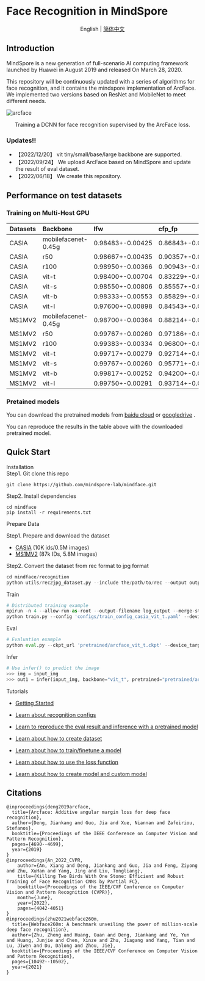 # Face Recognition in MindSpore
<div align="center">

English | [简体中文](README_zh-CN.md)

</div>

## Introduction
MindSpore is a new generation of full-scenario AI computing framework launched by Huawei in August 2019 and released On March 28, 2020.

This repository will be continuously updated with a series of algorithms for face recognition, and it contains the mindspore implementation of ArcFace. We implemented two versions based on ResNet and MobileNet to meet different needs.

![arcface](https://user-images.githubusercontent.com/39859528/213472422-844c80c5-fea9-4d92-920a-d8bcac39c37a.png)

<div align="center">Training a DCNN for face recognition supervised by the ArcFace loss. </div>

### Updates!!
+ 【2022/12/20】 vit tiny/small/base/large backbone are supported.
+ 【2022/09/24】 We upload ArcFace based on MindSpore and update the result of eval dataset.
+ 【2022/06/18】 We create this repository.

## Performance on test datasets

### Training on Multi-Host GPU

| Datasets       | Backbone            | lfw         | cfp_fp      | agedb_30    | calfw | cplfw |
|:---------------|:--------------------|:------------|:------------|:------------|:------------|:------------|
| CASIA         | mobilefacenet-0.45g | 0.98483+-0.00425 | 0.86843+-0.01838 | 0.90133+-0.02118 | 0.90917+-0.01294 | 0.81217+-0.02232 |
| CASIA         | r50 | 0.98667+-0.00435 | 0.90357+-0.01300 | 0.91750+-0.02277 | 0.92033+-0.01122 | 0.83667+-0.01719 |
| CASIA         | r100 | 0.98950+-0.00366 | 0.90943+-0.01300 | 0.91833+-0.01655 | 0.92433+-0.01017 | 0.84967+-0.01904 |
| CASIA         | vit-t | 0.98400+-0.00704 | 0.83229+-0.01877 | 0.87283+-0.02468 | 0.90667+-0.00934 | 0.80700+-0.01767 |
| CASIA         | vit-s | 0.98550+-0.00806 | 0.85557+-0.01617 | 0.87850+-0.02194 | 0.91083+-0.00876 | 0.82500+-0.01685 |
| CASIA         | vit-b | 0.98333+-0.00553 | 0.85829+-0.01836 | 0.87417+-0.01838 | 0.90800+-0.00968 | 0.81400+-0.02236 |
| CASIA         | vit-l | 0.97600+-0.00898 | 0.84543+-0.01718 | 0.85317+-0.01411 | 0.89733+-0.00910 | 0.79550+-0.01648 |
| MS1MV2         | mobilefacenet-0.45g| 0.98700+-0.00364 | 0.88214+-0.01493 | 0.90950+-0.02076 | 0.91750+-0.01088 | 0.82633+-0.02014 |
| MS1MV2         | r50 | 0.99767+-0.00260 | 0.97186+-0.00652 | 0.97783+-0.00869 | 0.96067+-0.01121 | 0.92033+-0.01732 |
| MS1MV2         | r100 | 0.99383+-0.00334 | 0.96800+-0.01042 | 0.93767+-0.01724 | 0.93267+-0.01327 | 0.89150+-0.01763 |
| MS1MV2         | vit-t | 0.99717+-0.00279 | 0.92714+-0.01389 | 0.96717+-0.00727 | 0.95600+-0.01198 | 0.89950+-0.01291 |
| MS1MV2         | vit-s | 0.99767+-0.00260 | 0.95771+-0.01058 | 0.97617+-0.00972 | 0.95800+-0.01142 | 0.91267+-0.01104 |
| MS1MV2         | vit-b | 0.99817+-0.00252 | 0.94200+-0.01296 | 0.97517+-0.00858 | 0.96000+-0.01179 | 0.90967+-0.01152 |
| MS1MV2         | vit-l | 0.99750+-0.00291 | 0.93714+-0.01498 | 0.96483+-0.01031 | 0.95817+-0.01158 | 0.90450+-0.01062 |


### Pretained models
You can download the pretrained models from [baidu cloud](https://pan.baidu.com/s/1iLw5kOt4Bzr5slA2L9yG_A?pwd=3ggw) or [googledrive](https://drive.google.com/drive/folders/1VoaRX2hpbnC0D1pQ7ex1Trp2EpbYlcAj?usp=sharing) .

You can reproduce the results in the table above with the downloaded pretrained model.

## Quick Start

<summary>Installation</summary>
Step1. Git clone this repo

```shell
git clone https://github.com/mindspore-lab/mindface.git
```

Step2. Install dependencies
```shell
cd mindface
pip install -r requirements.txt
```


<summary>Prepare Data</summary>

Step1. Prepare and download the dataset 
- [CASIA](https://github.com/deepinsight/insightface/tree/master/recognition/_datasets_#casia-webface-10k-ids05m-images-1) (10K ids/0.5M images)
- [MS1MV2](https://github.com/deepinsight/insightface/tree/master/recognition/_datasets_#ms1m-arcface-85k-ids58m-images-57) (87k IDs, 5.8M images)

Step2. Convert the dataset from rec format to jpg format
```python
cd mindface/recognition
python utils/rec2jpg_dataset.py --include the/path/to/rec --output output/path
```

<summary>Train</summary>

```python
# Distributed training example
mpirun -n 4 --allow-run-as-root --output-filename log_output --merge-stderr-to-stdout \
python train.py --config 'configs/train_config_casia_vit_t.yaml' --device_target 'GPU'
```

<summary>Eval</summary>

```python
# Evaluation example
python eval.py --ckpt_url 'pretrained/arcface_vit_t.ckpt' --device_target "GPU" --model "vit_t" --target lfw,cfp_fp,agedb_30,calfw,cplfw
```

<summary>Infer</summary>

```python
# Use infer() to predict the image
>>> img = input_img
>>> out1 = infer(input_img, backbone="vit_t", pretrained="pretrained/arcface_vit_t.ckpt")
```


<summary>Tutorials</summary>

- [Getting Started](../../tutorials/recognition/get_started.md) 
  
- [Learn about recognition configs](../../tutorials/recognition/config.md) 
- [Learn to reproduce the eval result and inference with a pretrained model](../../tutorials/recognition/inference.md) 
- [Learn about how to create dataset](../../tutorials/recognition/dataset.md)
- [Learn about how to train/finetune a model](../../tutorials/recognition/finetune.md)
- [Learn about how to use the loss function](../../tutorials/recognition/loss.md)
- [Learn about how to create model and custom model](../../tutorials/recognition/model.md)



## Citations

```
@inproceedings{deng2019arcface,
  title={Arcface: Additive angular margin loss for deep face recognition},
  author={Deng, Jiankang and Guo, Jia and Xue, Niannan and Zafeiriou, Stefanos},
  booktitle={Proceedings of the IEEE Conference on Computer Vision and Pattern Recognition},
  pages={4690--4699},
  year={2019}
}
@inproceedings{An_2022_CVPR,
    author={An, Xiang and Deng, Jiankang and Guo, Jia and Feng, Ziyong and Zhu, XuHan and Yang, Jing and Liu, Tongliang},
    title={Killing Two Birds With One Stone: Efficient and Robust Training of Face Recognition CNNs by Partial FC},
    booktitle={Proceedings of the IEEE/CVF Conference on Computer Vision and Pattern Recognition (CVPR)},
    month={June},
    year={2022},
    pages={4042-4051}
}
@inproceedings{zhu2021webface260m,
  title={Webface260m: A benchmark unveiling the power of million-scale deep face recognition},
  author={Zhu, Zheng and Huang, Guan and Deng, Jiankang and Ye, Yun and Huang, Junjie and Chen, Xinze and Zhu, Jiagang and Yang, Tian and Lu, Jiwen and Du, Dalong and Zhou, Jie},
  booktitle={Proceedings of the IEEE/CVF Conference on Computer Vision and Pattern Recognition},
  pages={10492--10502},
  year={2021}
}
```
